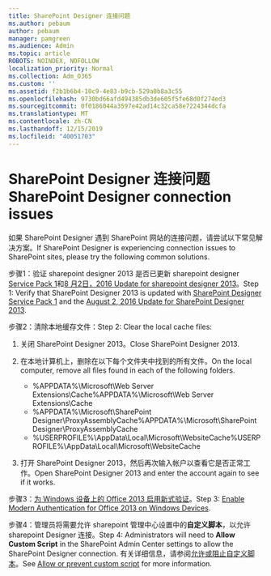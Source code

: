 ```yaml
---
title: SharePoint Designer 连接问题
ms.author: pebaum
author: pebaum
manager: pamgreen
ms.audience: Admin
ms.topic: article
ROBOTS: NOINDEX, NOFOLLOW
localization_priority: Normal
ms.collection: Adm_O365
ms.custom: ''
ms.assetid: f2b1b6b4-10c9-4e83-b9cb-529a0b8a3c55
ms.openlocfilehash: 9730bd66afd494385db3de605f5fe68d0f274ed3
ms.sourcegitcommit: 0f0186044a3597e42ad14c32ca58e7224344dcfa
ms.translationtype: MT
ms.contentlocale: zh-CN
ms.lasthandoff: 12/15/2019
ms.locfileid: "40051703"
---
```

# <a name="sharepoint-designer-connection-issues"></a><span data-ttu-id="55482-102">SharePoint Designer 连接问题</span><span class="sxs-lookup"><span data-stu-id="55482-102">SharePoint Designer connection issues</span></span> 

<span data-ttu-id="55482-103">如果 SharePoint Designer 遇到 SharePoint 网站的连接问题，请尝试以下常见解决方案。</span><span class="sxs-lookup"><span data-stu-id="55482-103">If SharePoint Designer is experiencing connection issues to SharePoint sites, please try the following common solutions.</span></span>

<span data-ttu-id="55482-104">步骤1：验证 sharepoint designer 2013 是否已更新 sharepoint designer [Service Pack 1](https://support.microsoft.com/help/2817441/description-of-microsoft-sharepoint-designer-2013-service-pack-1-sp1)和[8 月2日，2016 Update for sharepoint designer 2013](https://support.microsoft.com/help/3114721/august-2-2016-update-for-sharepoint-designer-2013-kb3114721)。</span><span class="sxs-lookup"><span data-stu-id="55482-104">Step 1: Verify that SharePoint Designer 2013 is updated with [SharePoint Designer Service Pack 1](https://support.microsoft.com/help/2817441/description-of-microsoft-sharepoint-designer-2013-service-pack-1-sp1) and the [August 2, 2016 Update for SharePoint Designer 2013](https://support.microsoft.com/help/3114721/august-2-2016-update-for-sharepoint-designer-2013-kb3114721).</span></span>



<span data-ttu-id="55482-105">步骤2：清除本地缓存文件：</span><span class="sxs-lookup"><span data-stu-id="55482-105">Step 2: Clear the local cache files:</span></span>

1. <span data-ttu-id="55482-106">关闭 SharePoint Designer 2013。</span><span class="sxs-lookup"><span data-stu-id="55482-106">Close SharePoint Designer 2013.</span></span>

2. <span data-ttu-id="55482-107">在本地计算机上，删除在以下每个文件夹中找到的所有文件。</span><span class="sxs-lookup"><span data-stu-id="55482-107">On the local computer, remove all files found in each of the following folders.</span></span>

    - <span data-ttu-id="55482-108">%APPDATA%\Microsoft\Web Server Extensions\Cache</span><span class="sxs-lookup"><span data-stu-id="55482-108">%APPDATA%\Microsoft\Web Server Extensions\Cache</span></span>
    - <span data-ttu-id="55482-109">%APPDATA%\Microsoft\SharePoint Designer\ProxyAssemblyCache</span><span class="sxs-lookup"><span data-stu-id="55482-109">%APPDATA%\Microsoft\SharePoint Designer\ProxyAssemblyCache</span></span>
    - <span data-ttu-id="55482-110">%USERPROFILE%\AppData\Local\Microsoft\WebsiteCache</span><span class="sxs-lookup"><span data-stu-id="55482-110">%USERPROFILE%\AppData\Local\Microsoft\WebsiteCache</span></span>

3. <span data-ttu-id="55482-111">打开 SharePoint Designer 2013，然后再次输入帐户以查看它是否正常工作。</span><span class="sxs-lookup"><span data-stu-id="55482-111">Open SharePoint Designer 2013 and enter the account again to see if it works.</span></span>

<span data-ttu-id="55482-112">步骤3：[为 Windows 设备上的 Office 2013 启用新式验证](https://docs.microsoft.com/office365/admin/security-and-compliance/enable-modern-authentication?redirectSourcePath=/article/Enable-Modern-Authentication-for-Office-2013-on-Windows-devices-7dc1c01a-090f-4971-9677-f1b192d6c910&view=o365-worldwide)。</span><span class="sxs-lookup"><span data-stu-id="55482-112">Step 3: [Enable Modern Authentication for Office 2013 on Windows Devices](https://docs.microsoft.com/office365/admin/security-and-compliance/enable-modern-authentication?redirectSourcePath=/article/Enable-Modern-Authentication-for-Office-2013-on-Windows-devices-7dc1c01a-090f-4971-9677-f1b192d6c910&view=o365-worldwide).</span></span>

<span data-ttu-id="55482-113">步骤4：管理员将需要允许 sharepoint 管理中心设置中的**自定义脚本**，以允许 sharepoint Designer 连接。</span><span class="sxs-lookup"><span data-stu-id="55482-113">Step 4: Administrators will need to **Allow Custom Script** in the SharePoint Admin Center settings to allow the SharePoint Designer connection.</span></span> <span data-ttu-id="55482-114">有关详细信息，请参阅[允许或阻止自定义脚本](https://docs.microsoft.com/sharepoint/allow-or-prevent-custom-script)。</span><span class="sxs-lookup"><span data-stu-id="55482-114">See [Allow or prevent custom script](https://docs.microsoft.com/sharepoint/allow-or-prevent-custom-script) for more information.</span></span>


